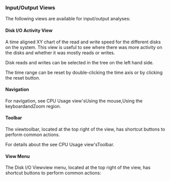 ### Input/Output Views

The following views are available for input/output analyses:

#### Disk I/O Activity View

A time aligned XY chart of the read and write speed for the different disks on the system. This view is useful to see where there was more activity on the disks and whether it was mostly reads or writes.

Disk reads and writes can be selected in the tree on the left hand side.

The time range can be reset by double-clicking the time axis or by clicking the reset button.

#### Navigation

For navigation, see CPU Usage view'sUsing the mouse,Using the keyboardandZoom region.

#### Toolbar

The viewtoolbar, located at the top right of the view, has shortcut buttons to perform common actions.

For details about the see CPU Usage view'sToolbar.

#### View Menu

The Disk I/O Viewview menu, located at the top right of the view, has shortcut buttons to perform common actions: